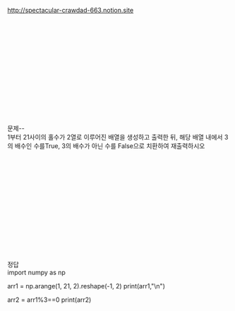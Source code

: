 http://spectacular-crawdad-663.notion.site



<br><br><br><br><br><br><br><br><br><br><br><br><br>




문제--<br>
1부터 21사이의 홀수가 2열로 이루어진 배열을 생성하고 출력한 뒤, 
해당 배열 내에서 3의 배수인 수를True, 3의 배수가 아닌 수를 False으로 치환하여 재출력하시오




<br><br><br><br><br><br><br><br><br><br><br><br><br>



정답<br>
import numpy as np

arr1 = np.arange(1, 21, 2).reshape(-1, 2)
print(arr1,"\n")

arr2 = arr1%3==0
print(arr2)
